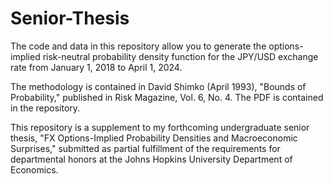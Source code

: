 # Senior-Thesis

The code and data in this repository allow you to generate the options-implied risk-neutral probability density function for the JPY/USD exchange rate from January 1, 2018 to April 1, 2024.

The methodology is contained in David Shimko (April 1993), "Bounds of Probability," published in Risk Magazine, Vol. 6, No. 4. The PDF is contained in the repository.

This repository is a supplement to my forthcoming undergraduate senior thesis, "FX Options-Implied Probability Densities and Macroeconomic Surprises," submitted as partial fulfillment of the requirements for departmental honors at the Johns Hopkins University Department of Economics.
